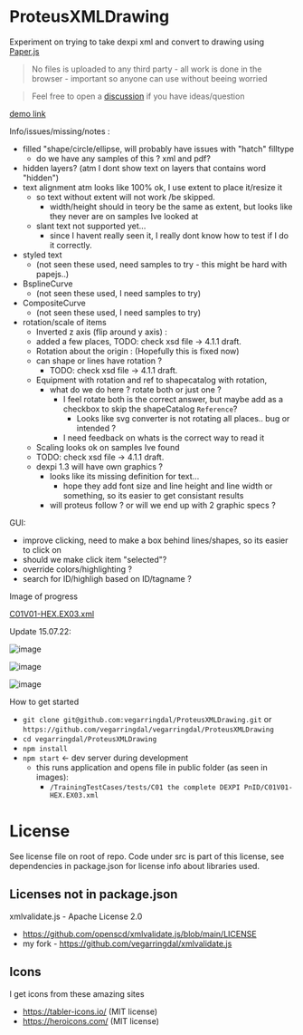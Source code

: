 # ProteusXMLDrawing

Experiment on trying to take dexpi xml and convert to drawing using [Paper.js](http://paperjs.org/)

>    No files is uploaded to any third party - all work is done in the browser - important so anyone can use without beeing worried

> Feel free to open a [discussion](https://github.com/vegarringdal/ProteusXMLDrawing/discussions) if you have ideas/question

[demo link](https://vegarringdal.github.io/ProteusXMLDrawing)



Info/issues/missing/notes :
- filled "shape/circle/ellipse, will probably have issues with "hatch" filltype
  - do we have any samples of this ? xml and pdf?
- hidden layers? (atm I dont show text on layers that contains word "hidden")
- text alignment atm looks like 100% ok, I use extent to place it/resize it
   - so text without extent will not work /be skipped.
     - width/height should in teory be the same as extent, but looks like they never are on samples Ive looked at
   - slant text not supported yet...
     - since I havent really seen it, I really dont know how to test if I do it correctly.
- styled text
  - (not seen these used, need samples to try - this might be hard with papejs..)
- BsplineCurve 
  - (not seen these used, I need samples to try)
- CompositeCurve 
  - (not seen these used, I need samples to try)
- rotation/scale of items
  -  Inverted z axis (flip around y axis) : <Axis X="0" Y="0" Z="-1"/>
    - added a few places, TODO: check xsd file -> 4.1.1 draft.
  -  Rotation about the origin :  <Reference X=”[cosØ]” Y=”[sinØ]” Z=”0” /> (Hopefully this is fixed now)
    - can shape or lines have rotation ?
      - TODO: check xsd file -> 4.1.1 draft.
    - Equipment with rotation and ref to shapecatalog with rotation, 
      - what do we do here ? rotate both or just one ?
        - I feel rotate both is the correct answer, but maybe add as a checkbox to skip the shapeCatalog `Reference`? 
          - Looks like svg converter is not rotating all places.. bug or intended ?
        - I need feedback on whats is the correct way to read it
  -  Scaling looks ok on samples Ive found
    - TODO: check xsd file -> 4.1.1 draft.
  - dexpi 1.3 will have own graphics ?
    - looks like its missing definition for text...
      - hope they add font size and line height and line width or something, so its easier to get consistant results
    - will proteus follow ? or will we end up with 2 graphic specs ?

GUI:
- improve clicking, need to make a box behind lines/shapes, so its easier to click on
- should we make click item "selected"?
- override colors/highlighting ?
- search for ID/highligh based on ID/tagname ?


Image of progress

[C01V01-HEX.EX03.xml](https://github.com/vegarringdal/ProteusXMLDrawing/blob/main/public/TrainingTestCases/tests/C01%20the%20complete%20DEXPI%20PnID/C01V01-HEX.EX03.xml)

Update 15.07.22:

![image](https://user-images.githubusercontent.com/94840334/179200130-8f4e132b-5a5e-4388-a1d0-bfb30a498951.png)


![image](https://user-images.githubusercontent.com/94840334/179200099-426bce47-c079-4384-9f63-69f6086a1a8e.png)


![image](https://user-images.githubusercontent.com/94840334/179200167-1b3c5771-6a83-45e7-963e-072b453c2899.png)



How to get started
* `git clone git@github.com:vegarringdal/ProteusXMLDrawing.git` or `https://github.com/vegarringdal/vegarringdal/ProteusXMLDrawing`
* `cd vegarringdal/ProteusXMLDrawing`
* `npm install`
* `npm start` <- dev server during development
  *  this runs application and opens file in public folder (as seen in images): 
     * `/TrainingTestCases/tests/C01 the complete DEXPI PnID/C01V01-HEX.EX03.xml`





# License

See license file on root of repo.
Code under src is part of this license, see dependencies in package.json 
for license info about libraries used.

## Licenses not in package.json

xmlvalidate.js - Apache License 2.0
* https://github.com/openscd/xmlvalidate.js/blob/main/LICENSE
* my fork - https://github.com/vegarringdal/xmlvalidate.js


## Icons

I get icons from these amazing sites

* https://tabler-icons.io/   (MIT license)
* https://heroicons.com/  (MIT license)